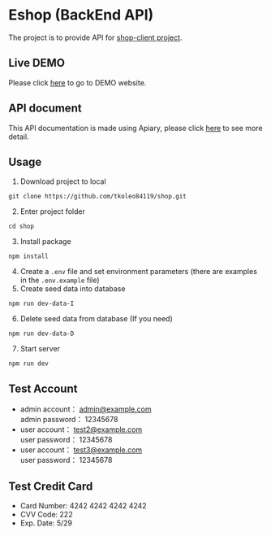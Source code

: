 # Eshop (BackEnd API)
The project is to provide API for [shop-client project](https://github.com/tkoleo84119/shop-client).

## Live DEMO
Please click [here](https://vincelee9527.github.io/twitter-front-end-vue/#/signin) to go to DEMO website.

## API document
This API documentation is made using Apiary, please click [here](https://eshopapi7.docs.apiary.io/#reference/0) to see more detail.

## Usage
1. Download project to local
```
git clone https://github.com/tkoleo84119/shop.git
```
2. Enter project folder
```
cd shop
```
3. Install package
```
npm install
```
4. Create a `.env` file and set environment parameters (there are examples in the `.env.example` file)
5. Create seed data into database
```
npm run dev-data-I
```
6. Delete seed data from database (If you need)
```
npm run dev-data-D
```
7. Start server
```
npm run dev
```

## Test Account
* admin account： admin@example.com  
  admin password： 12345678
* user account： test2@example.com  
  user password： 12345678
* user account： test3@example.com  
  user password： 12345678  

## Test Credit Card
* Card Number: 4242 4242 4242 4242
* CVV Code: 222
* Exp. Date: 5/29
